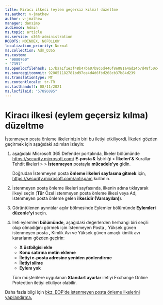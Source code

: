 ```yaml
---
title: Kiracı ilkesi (eylem geçersiz kılma) düzeltme
ms.author: v-jmathew
author: v-jmathew
manager: dansimp
audience: Admin
ms.topic: article
ms.service: o365-administration
ROBOTS: NOINDEX, NOFOLLOW
localization_priority: Normal
ms.collection: Adm_O365
ms.custom:
- "9000760"
- "7391"
ms.openlocfilehash: 157baa1f1e3f48b47ba07b8c6d446f8e081a4ad24b7d48f50c4fc5af5518cdd6
ms.sourcegitcommit: 920051182781bd97ce4d4d6fbd268cb37b84d239
ms.translationtype: MT
ms.contentlocale: tr-TR
ms.lasthandoff: 08/11/2021
ms.locfileid: "57896095"
---
```

# <a name="fix-tenant-policy-action-override"></a>Kiracı ilkesi (eylem geçersiz kılma) düzeltme

İstenmeyen posta önleme ilkelerinizin biri bu iletiyi etkiliyordi. İlkeleri gözden geçirmek için aşağıdaki adımları izleyin:

1. aşağıdaki Microsoft 365 Defender portalında, İlkeler bölümünde <https://security.microsoft.com/> **E-posta &** İşbirliği \> **İlkeleri'&** Kurallar Tehdit ilkeleri \>  \> **İstenmeyen** postayla **mücadele'ye** gidin.

   Doğrudan İstenmeyen posta **önleme ilkeleri sayfasına gitmek** için, <https://security.microsoft.com/antispam> kullanın.

2. İstenmeyen posta önleme ilkeleri sayfasında, ilkenin adına tıklayarak ilkeyi  seçin (**Tür** Özel istenmeyen posta önleme ilkesi veya Ad, İstenmeyen posta önleme gelen  **ilkesidir (Varsayılan)**). 
3. Görüntülenen ayrıntılar açılır bölmesinde Eylemler bölümünde **Eylemleri düzenle'yi** seçin. 
4. İleti eylemleri **bölümünde,** aşağıdaki değerlerden herhangi biri seçili olup olmadığını  görmek için İstenmeyen Posta **,** Yüksek güven istenmeyen posta **,** Kimlik Avı ve Yüksek güven amaçlı kimlik avı kararlarını gözden geçirin:
   - **X üstbilgisi ekle**
   - **Konu satırına metin ekleme**
   - **İletiyi e-posta adresine yeniden yönlendirme**
   - **İletiyi silme**
   - **Eylem yok**

   Tüm müşterilere uygulanan **Standart ayarlar** iletiyi Exchange Online Protection iletiyi etkiliyor olabilir.

Daha fazla bilgi için [bkz. EOP'de istenmeyen posta önleme ilkelerini yapılandırma.](https://docs.microsoft.com/microsoft-365/security/office-365-security/configure-your-spam-filter-policies)
